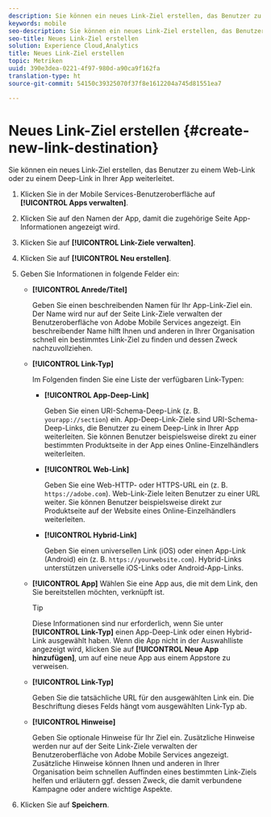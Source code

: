 ```yaml
---
description: Sie können ein neues Link-Ziel erstellen, das Benutzer zu einem Web-Link oder zu einem Deep-Link in Ihrer App weiterleitet.
keywords: mobile
seo-description: Sie können ein neues Link-Ziel erstellen, das Benutzer zu einem Web-Link oder zu einem Deep-Link in Ihrer App weiterleitet.
seo-title: Neues Link-Ziel erstellen
solution: Experience Cloud,Analytics
title: Neues Link-Ziel erstellen
topic: Metriken
uuid: 390e3dea-0221-4f97-980d-a90ca9f162fa
translation-type: ht
source-git-commit: 54150c39325070f37f8e1612204a745d81551ea7

---
```



# Neues Link-Ziel erstellen {#create-new-link-destination}

Sie können ein neues Link-Ziel erstellen, das Benutzer zu einem Web-Link oder zu einem Deep-Link in Ihrer App weiterleitet.

1. Klicken Sie in der Mobile Services-Benutzeroberfläche auf **[!UICONTROL Apps verwalten]**.
1. Klicken Sie auf den Namen der App, damit die zugehörige Seite App-Informationen angezeigt wird.
1. Klicken Sie auf **[!UICONTROL Link-Ziele verwalten]**.
1. Klicken Sie auf **[!UICONTROL Neu erstellen]**.
1. Geben Sie Informationen in folgende Felder ein:
   * **[!UICONTROL Anrede/Titel]**

      Geben Sie einen beschreibenden Namen für Ihr App-Link-Ziel ein. Der Name wird nur auf der Seite Link-Ziele verwalten der Benutzeroberfläche von Adobe Mobile Services angezeigt. Ein beschreibender Name hilft Ihnen und anderen in Ihrer Organisation schnell ein bestimmtes Link-Ziel zu finden und dessen Zweck nachzuvollziehen.

   * **[!UICONTROL Link-Typ]**

      Im Folgenden finden Sie eine Liste der verfügbaren Link-Typen:

      * **[!UICONTROL App-Deep-Link]**

         Geben Sie einen URI-Schema-Deep-Link (z. B. `yourapp://section`) ein. App-Deep-Link-Ziele sind URI-Schema-Deep-Links, die Benutzer zu einem Deep-Link in Ihrer App weiterleiten. Sie können Benutzer beispielsweise direkt zu einer bestimmten Produktseite in der App eines Online-Einzelhändlers weiterleiten.

      * **[!UICONTROL Web-Link]**

         Geben Sie eine Web-HTTP- oder HTTPS-URL ein (z. B. `https://adobe.com`). Web-Link-Ziele leiten Benutzer zu einer URL weiter. Sie können Benutzer beispielsweise direkt zur Produktseite auf der Website eines Online-Einzelhändlers weiterleiten.

      * **[!UICONTROL Hybrid-Link]**

         Geben Sie einen universellen Link (iOS) oder einen App-Link (Android) ein (z. B. `https://yourwebsite.com`). Hybrid-Links unterstützen universelle iOS-Links oder Android-App-Links.
   * **[!UICONTROL App]**
Wählen Sie eine App aus, die mit dem Link, den Sie bereitstellen möchten, verknüpft ist.

      >[!TIP]
      >
      >Diese Informationen sind nur erforderlich, wenn Sie unter **[!UICONTROL Link-Typ]** einen App-Deep-Link oder einen Hybrid-Link ausgewählt haben. Wenn die App nicht in der Auswahlliste angezeigt wird, klicken Sie auf **[!UICONTROL Neue App hinzufügen]**, um auf eine neue App aus einem Appstore zu verweisen.

   * **[!UICONTROL Link-Typ]**

      Geben Sie die tatsächliche URL für den ausgewählten Link ein. Die Beschriftung dieses Felds hängt vom ausgewählten Link-Typ ab.

   * **[!UICONTROL Hinweise]**

      Geben Sie optionale Hinweise für Ihr Ziel ein. Zusätzliche Hinweise werden nur auf der Seite Link-Ziele verwalten der Benutzeroberfläche von Adobe Mobile Services angezeigt. Zusätzliche Hinweise können Ihnen und anderen in Ihrer Organisation beim schnellen Auffinden eines bestimmten Link-Ziels helfen und erläutern ggf. dessen Zweck, die damit verbundene Kampagne oder andere wichtige Aspekte.


1. Klicken Sie auf **Speichern**.

